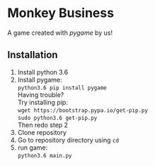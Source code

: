 # Monkey Business
A game created with _pygame_ by us!

## Installation
1. Install python 3.6
2. Install pygame:  
	`python3.6 pip install pygame`  
	Having trouble?  
	Try installing pip:  
	`wget https://bootstrap.pypa.io/get-pip.py`  
	`sudo python3.6 get-pip.py`  
	Then redo step 2  
3. Clone repository
4. Go to repository directory using `cd`
5. run game:  
	`python3.6 main.py`
